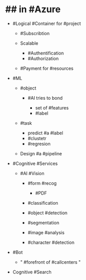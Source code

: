 # ## in #Azure 

 - #Logical #Container for #project 

	 - #Subscribtion 
	 - Scalable 

		 - #Authentification 
		 - #Authorization 

	 - #Payment for #resources 

 - #ML 

	 - #object 

		 - #AI tries to bond 

			 - set of #features 
			 - #label 

	 - #task 

		 - predict #a #label 
		 - #clustetr 
		 - #regresion 

	 - Design #a #pipeline 

 - #Cognitive #Services 

	 - #AI #Vision 

		 - #form #recog 

			 - #PDF 

		 - #classification 
		 - #object #detection 
		 - #segmentation 
		 - #image #analysis 
		 - #character #detection 

 - #Bot 

	 - " #forefront of #callcenters " 

 - Cognitive #Search 

